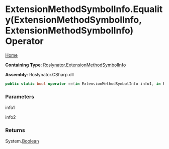 # ExtensionMethodSymbolInfo\.Equality\(ExtensionMethodSymbolInfo, ExtensionMethodSymbolInfo\) Operator

[Home](../../../README.md)

**Containing Type**: [Roslynator](../../README.md)\.[ExtensionMethodSymbolInfo](../README.md)

**Assembly**: Roslynator\.CSharp\.dll

```csharp
public static bool operator ==(in ExtensionMethodSymbolInfo info1, in ExtensionMethodSymbolInfo info2)
```

### Parameters

info1



info2



### Returns

System\.[Boolean](https://docs.microsoft.com/en-us/dotnet/api/system.boolean)

